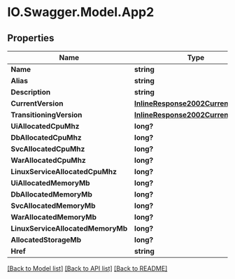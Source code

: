 # IO.Swagger.Model.App2
## Properties

Name | Type | Description | Notes
------------ | ------------- | ------------- | -------------
**Name** | **string** |  | [optional] 
**Alias** | **string** |  | [optional] 
**Description** | **string** |  | [optional] 
**CurrentVersion** | [**InlineResponse2002CurrentVersion**](InlineResponse2002CurrentVersion.md) |  | [optional] 
**TransitioningVersion** | [**InlineResponse2002CurrentVersion**](InlineResponse2002CurrentVersion.md) |  | [optional] 
**UiAllocatedCpuMhz** | **long?** |  | [optional] 
**DbAllocatedCpuMhz** | **long?** |  | [optional] 
**SvcAllocatedCpuMhz** | **long?** |  | [optional] 
**WarAllocatedCpuMhz** | **long?** |  | [optional] 
**LinuxServiceAllocatedCpuMhz** | **long?** |  | [optional] 
**UiAllocatedMemoryMb** | **long?** |  | [optional] 
**DbAllocatedMemoryMb** | **long?** |  | [optional] 
**SvcAllocatedMemoryMb** | **long?** |  | [optional] 
**WarAllocatedMemoryMb** | **long?** |  | [optional] 
**LinuxServiceAllocatedMemoryMb** | **long?** |  | [optional] 
**AllocatedStorageMb** | **long?** |  | [optional] 
**Href** | **string** |  | [optional] 

[[Back to Model list]](../README.md#documentation-for-models) [[Back to API list]](../README.md#documentation-for-api-endpoints) [[Back to README]](../README.md)

